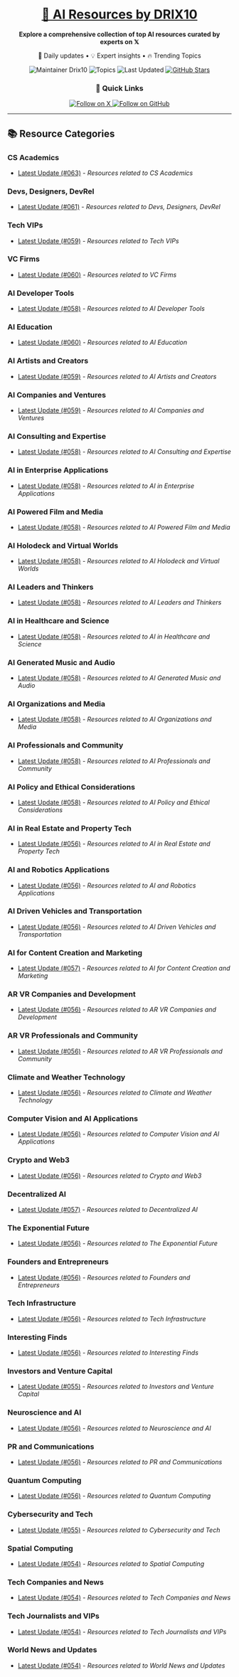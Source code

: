 
<div align="center">
  <h1><a href="https://x.com/DRIX_10_" target="_blank">🚀 AI Resources by DRIX10</a></h1>
  <p><strong>Explore a comprehensive collection of top AI resources curated by experts on 𝕏</strong></p>
  <p>🌟 Daily updates • 💡 Expert insights • 🔥 Trending Topics</p>

  <img src="https://img.shields.io/badge/Maintainer-Drix10-blue?style=for-the-badge" alt="Maintainer Drix10" />
  <img src="https://img.shields.io/badge/Topics-Everything%2C%20AI-red?style=for-the-badge" alt="Topics" />
  <img src="https://img.shields.io/github/last-commit/Drix10/ai-resources?style=for-the-badge&color=5D6D7E" alt="Last Updated" />
  <a href="https://github.com/Drix10/ai-resources"><img src="https://img.shields.io/github/stars/Drix10/ai-resources?style=for-the-badge&color=yellow" alt="GitHub Stars" /></a>

  <br>

  <h3>🌟 Quick Links</h3>
    <a href="https://x.com/DRIX_10_">
      <img src="https://img.shields.io/badge/Follow_on_𝕏-black?style=for-the-badge&logo=x&logoColor=white" alt="Follow on X" />
    </a>
    <a href="https://github.com/Drix10">
      <img src="https://img.shields.io/badge/Follow_on_GitHub-black?style=for-the-badge&logo=github&logoColor=white" alt="Follow on GitHub" />
    </a>
</div>

---

## 📚 Resource Categories

### CS Academics

*   [Latest Update (#063)](https://github.com/Drix10/ai-resources/blob/main/CS%20Academics/resources-063.md) - *Resources related to CS Academics*

### Devs, Designers, DevRel

*   [Latest Update (#061)](https://github.com/Drix10/ai-resources/blob/main/Devs%2C%20Designers%2C%20DevRel/resources-061.md) - *Resources related to Devs, Designers, DevRel*

### Tech VIPs

*   [Latest Update (#059)](https://github.com/Drix10/ai-resources/blob/main/Tech%20VIPs/resources-059.md) - *Resources related to Tech VIPs*

### VC Firms

*   [Latest Update (#060)](https://github.com/Drix10/ai-resources/blob/main/VC%20Firms/resources-060.md) - *Resources related to VC Firms*

### AI Developer Tools

*   [Latest Update (#058)](https://github.com/Drix10/ai-resources/blob/main/AI%20Developer%20Tools/resources-058.md) - *Resources related to AI Developer Tools*

### AI Education

*   [Latest Update (#060)](https://github.com/Drix10/ai-resources/blob/main/AI%20Education/resources-060.md) - *Resources related to AI Education*

### AI Artists and Creators

*   [Latest Update (#059)](https://github.com/Drix10/ai-resources/blob/main/AI%20Artists%20and%20Creators/resources-059.md) - *Resources related to AI Artists and Creators*

### AI Companies and Ventures

*   [Latest Update (#059)](https://github.com/Drix10/ai-resources/blob/main/AI%20Companies%20and%20Ventures/resources-059.md) - *Resources related to AI Companies and Ventures*

### AI Consulting and Expertise

*   [Latest Update (#058)](https://github.com/Drix10/ai-resources/blob/main/AI%20Consulting%20and%20Expertise/resources-058.md) - *Resources related to AI Consulting and Expertise*

### AI in Enterprise Applications

*   [Latest Update (#058)](https://github.com/Drix10/ai-resources/blob/main/AI%20in%20Enterprise%20Applications/resources-058.md) - *Resources related to AI in Enterprise Applications*

### AI Powered Film and Media

*   [Latest Update (#058)](https://github.com/Drix10/ai-resources/blob/main/AI%20Powered%20Film%20and%20Media/resources-058.md) - *Resources related to AI Powered Film and Media*

### AI Holodeck and Virtual Worlds

*   [Latest Update (#058)](https://github.com/Drix10/ai-resources/blob/main/AI%20Holodeck%20and%20Virtual%20Worlds/resources-058.md) - *Resources related to AI Holodeck and Virtual Worlds*

### AI Leaders and Thinkers

*   [Latest Update (#058)](https://github.com/Drix10/ai-resources/blob/main/AI%20Leaders%20and%20Thinkers/resources-058.md) - *Resources related to AI Leaders and Thinkers*

### AI in Healthcare and Science

*   [Latest Update (#058)](https://github.com/Drix10/ai-resources/blob/main/AI%20in%20Healthcare%20and%20Science/resources-058.md) - *Resources related to AI in Healthcare and Science*

### AI Generated Music and Audio

*   [Latest Update (#058)](https://github.com/Drix10/ai-resources/blob/main/AI%20Generated%20Music%20and%20Audio/resources-058.md) - *Resources related to AI Generated Music and Audio*

### AI Organizations and Media

*   [Latest Update (#058)](https://github.com/Drix10/ai-resources/blob/main/AI%20Organizations%20and%20Media/resources-058.md) - *Resources related to AI Organizations and Media*

### AI Professionals and Community

*   [Latest Update (#058)](https://github.com/Drix10/ai-resources/blob/main/AI%20Professionals%20and%20Community/resources-058.md) - *Resources related to AI Professionals and Community*

### AI Policy and Ethical Considerations

*   [Latest Update (#058)](https://github.com/Drix10/ai-resources/blob/main/AI%20Policy%20and%20Ethical%20Considerations/resources-058.md) - *Resources related to AI Policy and Ethical Considerations*

### AI in Real Estate and Property Tech

*   [Latest Update (#056)](https://github.com/Drix10/ai-resources/blob/main/AI%20in%20Real%20Estate%20and%20Property%20Tech/resources-056.md) - *Resources related to AI in Real Estate and Property Tech*

### AI and Robotics Applications

*   [Latest Update (#056)](https://github.com/Drix10/ai-resources/blob/main/AI%20and%20Robotics%20Applications/resources-056.md) - *Resources related to AI and Robotics Applications*

### AI Driven Vehicles and Transportation

*   [Latest Update (#056)](https://github.com/Drix10/ai-resources/blob/main/AI%20Driven%20Vehicles%20and%20Transportation/resources-056.md) - *Resources related to AI Driven Vehicles and Transportation*

### AI for Content Creation and Marketing

*   [Latest Update (#057)](https://github.com/Drix10/ai-resources/blob/main/AI%20for%20Content%20Creation%20and%20Marketing/resources-057.md) - *Resources related to AI for Content Creation and Marketing*

### AR VR Companies and Development

*   [Latest Update (#056)](https://github.com/Drix10/ai-resources/blob/main/AR%20VR%20Companies%20and%20Development/resources-056.md) - *Resources related to AR VR Companies and Development*

### AR VR Professionals and Community

*   [Latest Update (#056)](https://github.com/Drix10/ai-resources/blob/main/AR%20VR%20Professionals%20and%20Community/resources-056.md) - *Resources related to AR VR Professionals and Community*

### Climate and Weather Technology

*   [Latest Update (#056)](https://github.com/Drix10/ai-resources/blob/main/Climate%20and%20Weather%20Technology/resources-056.md) - *Resources related to Climate and Weather Technology*

### Computer Vision and AI Applications

*   [Latest Update (#056)](https://github.com/Drix10/ai-resources/blob/main/Computer%20Vision%20and%20AI%20Applications/resources-056.md) - *Resources related to Computer Vision and AI Applications*

### Crypto and Web3

*   [Latest Update (#056)](https://github.com/Drix10/ai-resources/blob/main/Crypto%20and%20Web3/resources-056.md) - *Resources related to Crypto and Web3*

### Decentralized AI

*   [Latest Update (#057)](https://github.com/Drix10/ai-resources/blob/main/Decentralized%20AI/resources-057.md) - *Resources related to Decentralized AI*

### The Exponential Future

*   [Latest Update (#056)](https://github.com/Drix10/ai-resources/blob/main/The%20Exponential%20Future/resources-056.md) - *Resources related to The Exponential Future*

### Founders and Entrepreneurs

*   [Latest Update (#056)](https://github.com/Drix10/ai-resources/blob/main/Founders%20and%20Entrepreneurs/resources-056.md) - *Resources related to Founders and Entrepreneurs*

### Tech Infrastructure

*   [Latest Update (#056)](https://github.com/Drix10/ai-resources/blob/main/Tech%20Infrastructure/resources-056.md) - *Resources related to Tech Infrastructure*

### Interesting Finds

*   [Latest Update (#056)](https://github.com/Drix10/ai-resources/blob/main/Interesting%20Finds/resources-056.md) - *Resources related to Interesting Finds*

### Investors and Venture Capital

*   [Latest Update (#055)](https://github.com/Drix10/ai-resources/blob/main/Investors%20and%20Venture%20Capital/resources-055.md) - *Resources related to Investors and Venture Capital*

### Neuroscience and AI

*   [Latest Update (#056)](https://github.com/Drix10/ai-resources/blob/main/Neuroscience%20and%20AI/resources-056.md) - *Resources related to Neuroscience and AI*

### PR and Communications

*   [Latest Update (#056)](https://github.com/Drix10/ai-resources/blob/main/PR%20and%20Communications/resources-056.md) - *Resources related to PR and Communications*

### Quantum Computing

*   [Latest Update (#056)](https://github.com/Drix10/ai-resources/blob/main/Quantum%20Computing/resources-056.md) - *Resources related to Quantum Computing*

### Cybersecurity and Tech

*   [Latest Update (#055)](https://github.com/Drix10/ai-resources/blob/main/Cybersecurity%20and%20Tech/resources-055.md) - *Resources related to Cybersecurity and Tech*

### Spatial Computing

*   [Latest Update (#054)](https://github.com/Drix10/ai-resources/blob/main/Spatial%20Computing/resources-054.md) - *Resources related to Spatial Computing*

### Tech Companies and News

*   [Latest Update (#054)](https://github.com/Drix10/ai-resources/blob/main/Tech%20Companies%20and%20News/resources-054.md) - *Resources related to Tech Companies and News*

### Tech Journalists and VIPs

*   [Latest Update (#054)](https://github.com/Drix10/ai-resources/blob/main/Tech%20Journalists%20and%20VIPs/resources-054.md) - *Resources related to Tech Journalists and VIPs*

### World News and Updates

*   [Latest Update (#054)](https://github.com/Drix10/ai-resources/blob/main/World%20News%20and%20Updates/resources-054.md) - *Resources related to World News and Updates*

